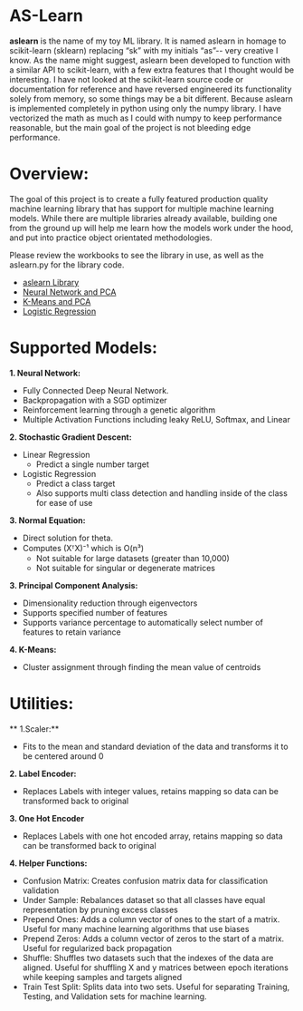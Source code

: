 # AS-Learn
**aslearn** is the name of my toy ML library.  It is named aslearn in homage to scikit-learn (sklearn) replacing “sk” with my initials “as”-- very creative I know. As the name might suggest, aslearn been developed to function with a similar API to scikit-learn, with a few extra features that I thought would be interesting.  I have not looked at the scikit-learn source code or documentation for reference and have reversed engineered its functionality solely from memory, so some things may be a bit different.  Because aslearn is implemented completely in python using only the numpy library.  I have vectorized the math as much as I could with numpy to keep performance reasonable, but the main goal of the project is not bleeding edge performance.

# Overview:
The goal of this project is to create a fully featured production quality machine learning library that has support for multiple machine learning models.
While there are multiple libraries already available, building one from the ground up will help me learn how the models work under the hood, and put into practice object orientated methodologies.

Please review the workbooks to see the library in use, as well as the aslearn.py for the library code.
 * <a href = 'https://github.com/AndrewStaus/ML-aslearn/blob/main/aslearn.py'> aslearn Library</a>
 * <a href = 'https://github.com/AndrewStaus/ML-aslearn/blob/main/Notebook%20-%20Neural%20Network%20on%20MNIST.ipynb'> Neural Network and PCA</a>
 * <a href = 'https://github.com/AndrewStaus/ML-aslearn/blob/main/Notebook%20-%20PCA%20and%20K%20Means%20on%20MNIST.ipynb'> K-Means and PCA</a>
 * <a href = 'https://github.com/AndrewStaus/ML-aslearn/blob/main/Notebook%20-%20Logistic%20Regression%20on%20MNIST.ipynb'> Logistic Regression</a>


# Supported Models:

**1. Neural Network:**
  * Fully Connected Deep Neural Network.
  * Backpropagation with a SGD optimizer
  * Reinforcement learning through a genetic algorithm
  * Multiple Activation Functions including leaky ReLU, Softmax, and Linear

**2. Stochastic Gradient Descent:**
  * Linear Regression
    * Predict a single number target 
  * Logistic Regression
    * Predict a class target
    * Also supports multi class detection and handling inside of the class for ease of use 

**3. Normal Equation:**
  * Direct solution for theta.
  * Computes (XᵀX)⁻¹ which is O(n³)
    * Not suitable for large datasets (greater than 10,000)
    * Not suitable for singular or degenerate matrices

**3. Principal Component Analysis:**
  * Dimensionality reduction through eigenvectors
  * Supports specified number of features
  * Supports variance percentage to automatically select number of features to retain variance

**4. K-Means:**
  -  Cluster assignment through finding the mean value of centroids



# Utilities:
  ** 1.Scaler:**
  * Fits to the mean and standard deviation of the data and transforms it to be centered around 0
  
  **2. Label Encoder:**
  * Replaces Labels with integer values, retains mapping so data can be transformed back to original
  
  **3. One Hot Encoder**
  * Replaces Labels with one hot encoded array, retains mapping so data can be transformed back to original
  
  **4. Helper Functions:**
  * Confusion Matrix: Creates confusion matrix data for classification validation
  * Under Sample: Rebalances dataset so that all classes have equal representation by pruning excess classes
  * Prepend Ones: Adds a column vector of ones to the start of a matrix.  Useful for many machine learning algorithms that use biases
  * Prepend Zeros: Adds a column vector of zeros to the start of a matrix.  Useful for regularized back propagation
  * Shuffle:  Shuffles two datasets such that the indexes of the data are aligned.  Useful for shuffling X and y matrices between epoch iterations while keeping samples and targets aligned
  * Train Test Split:  Splits data into two sets.  Useful for separating Training, Testing, and Validation sets for machine learning.

